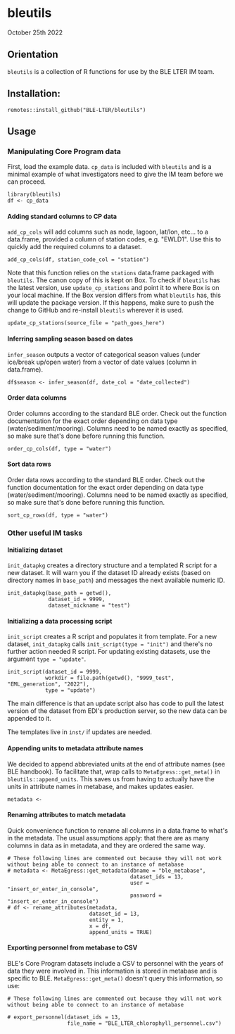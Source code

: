 # bleutils
October 25th 2022

## Orientation
`bleutils` is a collection of R functions for use by the BLE LTER IM team.

## Installation:

```
remotes::install_github("BLE-LTER/bleutils")
```

## Usage

### Manipulating Core Program data

First, load the example data. `cp_data` is included with `bleutils` and is a minimal example of what investigators need to give the IM team before we can proceed.

```
library(bleutils)
df <- cp_data
```

#### Adding standard columns to CP data

`add_cp_cols` will add columns such as node, lagoon, lat/lon, etc... to a data.frame, provided a column of station codes, e.g. "EWLD1". Use this to quickly add the required columns to a dataset. 

```
add_cp_cols(df, station_code_col = "station")
```

Note that this function relies on the `stations` data.frame packaged with `bleutils`. The canon copy of this is kept on Box. To check if `bleutils` has the latest version, use `update_cp_stations` and point it to where Box is on your local machine. If the Box version differs from what `bleutils` has, this will update the package version. If this happens, make sure to push the change to GitHub and re-install `bleutils` wherever it is used.

```
update_cp_stations(source_file = "path_goes_here")
```

#### Inferring sampling season based on dates

`infer_season` outputs a vector of categorical season values (under ice/break up/open water) from a vector of date values (column in data.frame).

```
df$season <- infer_season(df, date_col = "date_collected")
```

#### Order data columns

Order columns according to the standard BLE order. Check out the function documentation for the exact order depending on data type (water/sediment/mooring). Columns need to be named exactly as specified, so make sure that's done before running this function.

```
order_cp_cols(df, type = "water")
```

#### Sort data rows

Order data rows according to the standard BLE order. Check out the function documentation for the exact order depending on data type (water/sediment/mooring). Columns need to be named exactly as specified, so make sure that's done before running this function.

```
sort_cp_rows(df, type = "water")
```

### Other useful IM tasks

#### Initializing dataset

`init_datapkg` creates a directory structure and a templated R script for a new dataset. It will warn you if the dataset ID already exists (based on directory names in `base_path`) and messages the next available numeric ID.

```
init_datapkg(base_path = getwd(),
             dataset_id = 9999,
             dataset_nickname = "test")
```

#### Initializing a data processing script

`init_script` creates a R script and populates it from template. For a new dataset, `init_datapkg` calls `init_script(type = "init")` and there's no further action needed R script. For updating existing datasets, use the argument `type = "update"`.

```
init_script(dataset_id = 9999,
            workdir = file.path(getwd(), "9999_test", "EML_generation", "2022"), 
            type = "update")
```

The main difference is that an update script also has code to pull the latest version of the dataset from EDI's production server, so the new data can be appended to it. 

The templates live in `inst/` if updates are needed.

#### Appending units to metadata attribute names

We decided to append abbreviated units at the end of attribute names (see BLE handbook). To facilitate that, wrap calls to `MetaEgress::get_meta()` in `bleutils::append_units`. This saves us from having to actually have the units in attribute names in metabase, and makes updates easier.

```
metadata <- 
```

#### Renaming attributes to match metadata

Quick convenience function to rename all columns in a data.frame to what's in the metadata. The usual assumptions apply: that there are as many columns in data as in metadata, and they are ordered the same way.

```
# These following lines are commented out because they will not work without being able to connect to an instance of metabase
# metadata <- MetaEgress::get_metadata(dbname = "ble_metabase", 
                                       dataset_ids = 13, 
                                       user = "insert_or_enter_in_console", 
                                       password = "insert_or_enter_in_console")
# df <- rename_attributes(metadata,
                          dataset_id = 13,
                          entity = 1,
                          x = df,
                          append_units = TRUE)
```

#### Exporting personnel from metabase to CSV

BLE's Core Program datasets include a CSV to personnel with the years of data they were involved in. This information is stored in metabase and is specific to BLE. `MetaEgress::get_meta()` doesn't query this information, so use:

```
# These following lines are commented out because they will not work without being able to connect to an instance of metabase

# export_personnel(dataset_ids = 13,
                   file_name = "BLE_LTER_chlorophyll_personnel.csv")
```
